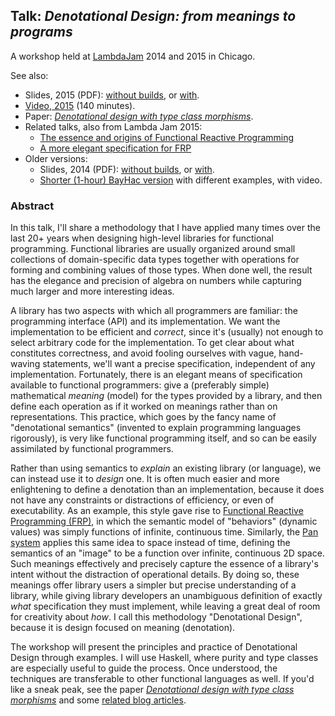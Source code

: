 ## Talk: *Denotational Design: from meanings to programs*

A workshop held at [LambdaJam](http://lambdajam.com) 2014 and 2015 in Chicago.

See also:

*   Slides, 2015 (PDF): [without builds](http://conal.net/talks/denotational-design-lambdajam-2015.pdf), or [with](http://conal.net/talks/denotational-design-lambdajam-2015-with-builds.pdf).
*   [Video, 2015](https://www.youtube.com/watch?v=bmKYiUOEo2A) (140 minutes).
*   Paper: [*Denotational design with type class morphisms*](http://conal.net/papers/type-class-morphisms/).
*   Related talks, also from Lambda Jam 2015:
    *   [The essence and origins of Functional Reactive Programming](https://github.com/conal/talk-2015-essence-and-origins-of-frp)
    *   [A more elegant specification for FRP](https://github.com/conal/talk-2015-more-elegant-frp)
*   Older versions:
    *   Slides, 2014 (PDF): [without builds](http://conal.net/talks/denotational-design-lambdajam-2014.pdf), or [with](http://conal.net/talks/denotational-design-lambdajam-2014-with-builds.pdf).
    *   [Shorter (1-hour) BayHac version](https://github.com/conal/talk-2014-bayhac-denotational-design) with different examples, with video.

### Abstract

In this talk, I'll share a methodology that I have applied many times over the last 20+ years when designing high-level libraries for functional programming.
Functional libraries are usually organized around small collections of domain-specific data types together with operations for forming and combining values of those types.
When done well, the result has the elegance and precision of algebra on numbers while capturing much larger and more interesting ideas.

A library has two aspects with which all programmers are familiar: the programming interface (API) and its implementation.
We want the implementation to be efficient and *correct*, since it's (usually) not enough to select arbitrary code for the implementation.
To get clear about what constitutes correctness, and avoid fooling ourselves with vague, hand-waving statements, we'll want a precise specification, independent of any implementation.
Fortunately, there is an elegant means of specification available to functional programmers: give a (preferably simple) mathematical *meaning* (model) for the types provided by a library, and then define each operation as if it worked on meanings rather than on representations.
This practice, which goes by the fancy name of "denotational semantics" (invented to explain programming languages rigorously), is very like functional programming itself, and so can be easily assimilated by functional programmers.

Rather than using semantics to *explain* an existing library (or language), we can instead use it to *design* one.
It is often much easier and more enlightening to define a denotation than an implementation, because it does not have any constraints or distractions of efficiency, or even of executability.
As an example, this style gave rise to [Functional Reactive Programming (FRP)](http://stackoverflow.com/questions/5875929/specification-for-a-functional-reactive-programming-language/5878525#5878525), in which the semantic model of "behaviors" (dynamic values) was simply functions of infinite, continuous time.
Similarly, the [Pan system](http://conal.net/Pan) applies this same idea to space instead of time, defining the semantics of an "image" to be a function over infinite, continuous 2D space.
Such meanings effectively and precisely capture the essence of a library's intent without the distraction of operational details.
By doing so, these meanings offer library users a simpler but precise understanding of a library, while giving library developers an unambiguous definition of exactly *what* specification they must implement, while leaving a great deal of room for creativity about *how*.
I call this methodology "Denotational Design", because it is design focused on meaning (denotation).

The workshop will present the principles and practice of Denotational Design through examples.
I will use Haskell, where purity and type classes are especially useful to guide the process.
Once understood, the techniques are transferable to other functional languages as well.
If you'd like a sneak peak, see the paper [*Denotational design with type class morphisms*](http://conal.net/papers/type-class-morphisms/) and some [related blog articles](http://conal.net/blog/tag/type-class-morphism).
